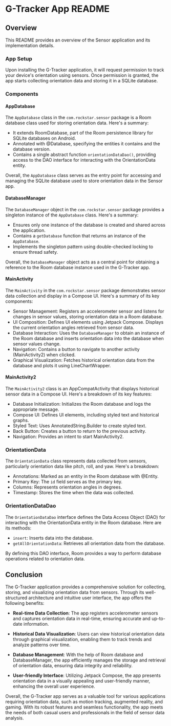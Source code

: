 # G-Tracker App README

## Overview

This README provides an overview of the Sensor application and its implementation details.

### App Setup

Upon installing the G-Tracker application, it will request permission to track your device's orientation using sensors. Once permission is granted, the app starts collecting orientation data and storing it in a SQLite database.

### Components

#### AppDatabase

The `AppDatabase` class in the `com.rockstar.sensor` package is a Room database class used for storing orientation data. Here's a summary:

- It extends RoomDatabase, part of the Room persistence library for SQLite databases on Android.
- Annotated with @Database, specifying the entities it contains and the database version.
- Contains a single abstract function `orientationDataDao()`, providing access to the DAO interface for interacting with the OrientationData entity.

Overall, the `AppDatabase` class serves as the entry point for accessing and managing the SQLite database used to store orientation data in the Sensor app.

#### DatabaseManager

The `DatabaseManager` object in the `com.rockstar.sensor` package provides a singleton instance of the `AppDatabase` class. Here's a summary:

- Ensures only one instance of the database is created and shared across the application.
- Contains a `getDatabase` function that returns an instance of the `AppDatabase`.
- Implements the singleton pattern using double-checked locking to ensure thread safety.

Overall, the `DatabaseManager` object acts as a central point for obtaining a reference to the Room database instance used in the  G-Tracker app.

#### MainActivity

The `MainActivity` in the `com.rockstar.sensor` package demonstrates sensor data collection and display in a Compose UI. Here's a summary of its key components:

- Sensor Management: Registers an accelerometer sensor and listens for changes in sensor values, storing orientation data in a Room database.
- UI Composition: Defines UI elements using Jetpack Compose. Displays the current orientation angles retrieved from sensor data.
- Database Interaction: Uses the `DatabaseManager` to obtain an instance of the Room database and inserts orientation data into the database when sensor values change.
- Navigation: Contains a button to navigate to another activity (MainActivity2) when clicked.
- Graphical Visualization: Fetches historical orientation data from the database and plots it using LineChartWrapper.

#### MainActivity2

The `MainActivity2` class is an AppCompatActivity that displays historical sensor data in a Compose UI. Here's a breakdown of its key features:

- Database Initialization: Initializes the Room database and logs the appropriate message.
- Compose UI: Defines UI elements, including styled text and historical graphs.
- Styled Text: Uses AnnotatedString.Builder to create styled text.
- Back Button: Creates a button to return to the previous activity.
- Navigation: Provides an intent to start MainActivity2.

### OrientationData

The `OrientationData` class represents data collected from sensors, particularly orientation data like pitch, roll, and yaw. Here's a breakdown:

- Annotations: Marked as an entity in the Room database with @Entity.
- Primary Key: The `id` field serves as the primary key.
- Columns: Represents orientation angles in degrees.
- Timestamp: Stores the time when the data was collected.

### OrientationDataDao

The `OrientationDataDao` interface defines the Data Access Object (DAO) for interacting with the OrientationData entity in the Room database. Here are its methods:

- `insert`: Inserts data into the database.
- `getAllOrientationData`: Retrieves all orientation data from the database.

By defining this DAO interface, Room provides a way to perform database operations related to orientation data.
## Conclusion

The  G-Tracker application provides a comprehensive solution for collecting, storing, and visualizing orientation data from sensors. Through its well-structured architecture and intuitive user interface, the app offers the following benefits:

- **Real-time Data Collection**: The app registers accelerometer sensors and captures orientation data in real-time, ensuring accurate and up-to-date information.

- **Historical Data Visualization**: Users can view historical orientation data through graphical visualization, enabling them to track trends and analyze patterns over time.

- **Database Management**: With the help of Room database and DatabaseManager, the app efficiently manages the storage and retrieval of orientation data, ensuring data integrity and reliability.

- **User-friendly Interface**: Utilizing Jetpack Compose, the app presents orientation data in a visually appealing and user-friendly manner, enhancing the overall user experience.

Overall, the  G-Tracker app serves as a valuable tool for various applications requiring orientation data, such as motion tracking, augmented reality, and gaming. With its robust features and seamless functionality, the app meets the needs of both casual users and professionals in the field of sensor data analysis.

